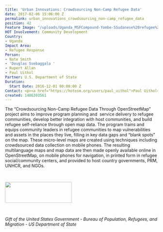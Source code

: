 ```yaml
---
title: 'Urban Innovations: Crowdsourcing Non-Camp Refugee Data'
date: 2017-02-06 15:06:00 Z
permalink: urban_innovations_crowdsourcing_non-camp_refugee_data
position: 42
Feature Image: "/uploads/Uganda_MSFCompound-Yombe-SSudanese%20refugee%20mapping_July2017.jpg"
HOT Involvement: Community Development
Country:
- Uganda
Impact Area:
- Refugee Response
Person:
- Nate Smith
- 'Douglas Ssebaggala '
- Rupert Allan
- Paul Uithol
Partner: U.S. Department of State
Duration:
  Start Date: 2016-12-01 00:00:00 Z
Contact: <p><a href="https://hotosm.org/users/paul_uithol">Paul Uithol</a></p>
created: 1486393561
---
```


<p>The “Crowdsourcing Non-Camp Refugee Data Through OpenStreetMap” project aims to improve program planning and&nbsp; service delivery to refugee communities, develop better integration with host communities, and build refugee self-reliance through open map data. The program trains and equips community leaders in refugee communities to map vulnerabilities and assets in the places they live, filling in key data gaps and “blank spots” on the map. These micro-level maps are created using techniques including crowdsourced data collection on mobile phones. The resulting multilanguage maps and map data are then made openly available online in OpenStreetMap, on mobile phones for navigation, in printed form in refugee social/community centers, and provided to host country governments, PRM, UNHCR, and NGOs.</p><p>&nbsp;</p><p><img src="https://hotosm.org/sites/default/files/styles/medium/public/usdos.jpg?itok=pNbdbLyX" alt="" width="220" height="69"></p><p>&nbsp;</p><p><em>Gift of the United States Government - Bureau of Population, Refugees, and Migration - US Department of State</em></p>
